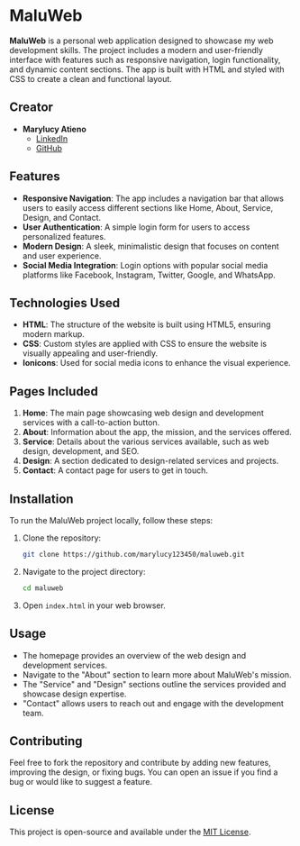 # MaluWeb

**MaluWeb** is a personal web application designed to showcase my web development skills. The project includes a modern and user-friendly interface with features such as responsive navigation, login functionality, and dynamic content sections. The app is built with HTML and styled with CSS to create a clean and functional layout.

## Creator

- **Marylucy Atieno**  
  - [LinkedIn](https://www.linkedin.com/in/marylucy-atieno-developer)  
  - [GitHub](https://github.com/marylucy123450)

## Features

- **Responsive Navigation**: The app includes a navigation bar that allows users to easily access different sections like Home, About, Service, Design, and Contact.
- **User Authentication**: A simple login form for users to access personalized features.
- **Modern Design**: A sleek, minimalistic design that focuses on content and user experience.
- **Social Media Integration**: Login options with popular social media platforms like Facebook, Instagram, Twitter, Google, and WhatsApp.

## Technologies Used

- **HTML**: The structure of the website is built using HTML5, ensuring modern markup.
- **CSS**: Custom styles are applied with CSS to ensure the website is visually appealing and user-friendly.
- **Ionicons**: Used for social media icons to enhance the visual experience.

## Pages Included

1. **Home**: The main page showcasing web design and development services with a call-to-action button.
2. **About**: Information about the app, the mission, and the services offered.
3. **Service**: Details about the various services available, such as web design, development, and SEO.
4. **Design**: A section dedicated to design-related services and projects.
5. **Contact**: A contact page for users to get in touch.

## Installation

To run the MaluWeb project locally, follow these steps:

1. Clone the repository:
    ```bash
    git clone https://github.com/marylucy123450/maluweb.git
    ```

2. Navigate to the project directory:
    ```bash
    cd maluweb
    ```

3. Open `index.html` in your web browser.

## Usage

- The homepage provides an overview of the web design and development services.
- Navigate to the "About" section to learn more about MaluWeb's mission.
- The "Service" and "Design" sections outline the services provided and showcase design expertise.
- "Contact" allows users to reach out and engage with the development team.

## Contributing

Feel free to fork the repository and contribute by adding new features, improving the design, or fixing bugs. You can open an issue if you find a bug or would like to suggest a feature.

## License

This project is open-source and available under the [MIT License](LICENSE).

